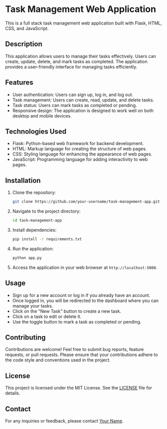 # Task Management Web Application

This is a full stack task management web application built with Flask, HTML, CSS, and JavaScript.

## Description

This application allows users to manage their tasks effectively. Users can create, update, delete, and mark tasks as completed. The application provides a user-friendly interface for managing tasks efficiently.

## Features

- User authentication: Users can sign up, log in, and log out.
- Task management: Users can create, read, update, and delete tasks.
- Task status: Users can mark tasks as completed or pending.
- Responsive design: The application is designed to work well on both desktop and mobile devices.

## Technologies Used

- Flask: Python-based web framework for backend development.
- HTML: Markup language for creating the structure of web pages.
- CSS: Styling language for enhancing the appearance of web pages.
- JavaScript: Programming language for adding interactivity to web pages.

## Installation

1. Clone the repository:

   ```bash
   git clone https://github.com/your-username/task-management-app.git
   ```

2. Navigate to the project directory:

   ```bash
   cd task-management-app
   ```

3. Install dependencies:

   ```bash
   pip install -r requirements.txt
   ```

4. Run the application:

   ```bash
   python app.py
   ```

5. Access the application in your web browser at `http://localhost:5000`.

## Usage

- Sign up for a new account or log in if you already have an account.
- Once logged in, you will be redirected to the dashboard where you can manage your tasks.
- Click on the "New Task" button to create a new task.
- Click on a task to edit or delete it.
- Use the toggle button to mark a task as completed or pending.

## Contributing

Contributions are welcome! Feel free to submit bug reports, feature requests, or pull requests. Please ensure that your contributions adhere to the code style and conventions used in the project.

## License

This project is licensed under the MIT License. See the [LICENSE](LICENSE) file for details.

## Contact

For any inquiries or feedback, please contact [Your Name](mailto:your-email@example.com).
